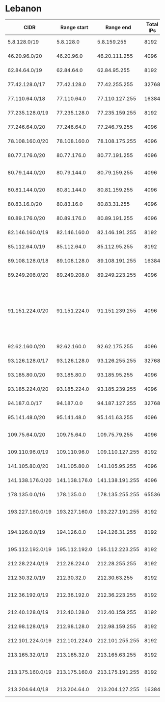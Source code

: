 # Lebanon

CIDR               | Range start     | Range end       | Total IPs  | Assign date | Owner
------------------ | --------------- | --------------- | ---------- | ----------- | -----
5.8.128.0/19       | 5.8.128.0       | 5.8.159.255     | 8192       | 2012-04-26  | SODETEL S.A.L.
46.20.96.0/20      | 46.20.96.0      | 46.20.111.255   | 4096       | 2010-09-28  | Smart Telecom S.A.R.L
62.84.64.0/19      | 62.84.64.0      | 62.84.95.255    | 8192       | 2000-06-15  | New Com SAL
77.42.128.0/17     | 77.42.128.0     | 77.42.255.255   | 32768      | 2006-12-06  | LIBANTELECOM
77.110.64.0/18     | 77.110.64.0     | 77.110.127.255  | 16384      | 2007-06-04  | P-Group S.A.L. (OffShore)
77.235.128.0/19    | 77.235.128.0    | 77.235.159.255  | 8192       | 2007-01-19  | Broadband Plus S.a.l.
77.246.64.0/20     | 77.246.64.0     | 77.246.79.255   | 4096       | 2007-05-10  | Intrasky Offshore S.A.L.
78.108.160.0/20    | 78.108.160.0    | 78.108.175.255  | 4096       | 2007-06-21  | TerraNet sal
80.77.176.0/20     | 80.77.176.0     | 80.77.191.255   | 4096       | 2005-03-14  | 
80.79.144.0/20     | 80.79.144.0     | 80.79.159.255   | 4096       | 2005-03-18  | Gulf Research & Development Company
80.81.144.0/20     | 80.81.144.0     | 80.81.159.255   | 4096       | 2005-04-05  | Transmog Inc S.A.L
80.83.16.0/20      | 80.83.16.0      | 80.83.31.255    | 4096       | 2005-04-13  | Virtual ISP s.a.l.
80.89.176.0/20     | 80.89.176.0     | 80.89.191.255   | 4096       | 2005-05-30  | Cobranet Limited
82.146.160.0/19    | 82.146.160.0    | 82.146.191.255  | 8192       | 2003-06-24  | LunaSat ISP
85.112.64.0/19     | 85.112.64.0     | 85.112.95.255   | 8192       | 2005-01-24  | TerraNet sal
89.108.128.0/18    | 89.108.128.0    | 89.108.191.255  | 16384      | 2006-03-20  | SODETEL S.A.L.
89.249.208.0/20    | 89.249.208.0    | 89.249.223.255  | 4096       | 2006-07-25  | Moscanet SAL
91.151.224.0/20    | 91.151.224.0    | 91.151.239.255  | 4096       | 2006-12-27  | Societe Libanaise pour le developpement et la reconstruction du centre ville de de Beyrouth (Solidere)
92.62.160.0/20     | 92.62.160.0     | 92.62.175.255   | 4096       | 2008-01-24  | Transmog Inc S.A.L
93.126.128.0/17    | 93.126.128.0    | 93.126.255.255  | 32768      | 2010-09-03  | SODETEL S.A.L.
93.185.80.0/20     | 93.185.80.0     | 93.185.95.255   | 4096       | 2008-06-06  | ACTEL S.A.L.
93.185.224.0/20    | 93.185.224.0    | 93.185.239.255  | 4096       | 2008-06-12  | Moscanet SAL
94.187.0.0/17      | 94.187.0.0      | 94.187.127.255  | 32768      | 2008-08-18  | LIBANTELECOM
95.141.48.0/20     | 95.141.48.0     | 95.141.63.255   | 4096       | 2009-06-02  | Moscanet SAL
109.75.64.0/20     | 109.75.64.0     | 109.75.79.255   | 4096       | 2009-11-18  | Lebanon Online Company -SARL-
109.110.96.0/19    | 109.110.96.0    | 109.110.127.255 | 8192       | 2009-11-19  | Virtual ISP s.a.l.
141.105.80.0/20    | 141.105.80.0    | 141.105.95.255  | 4096       | 2011-06-27  | Transmog Inc S.A.L
141.138.176.0/20   | 141.138.176.0   | 141.138.191.255 | 4096       | 2011-09-29  | Moscanet SAL
178.135.0.0/16     | 178.135.0.0     | 178.135.255.255 | 65536      | 2010-03-24  | LIBANTELECOM
193.227.160.0/19   | 193.227.160.0   | 193.227.191.255 | 8192       | 1996-07-03  | IncoNet-Data Management s.a.l.
194.126.0.0/19     | 194.126.0.0     | 194.126.31.255  | 8192       | 1995-12-18  | IncoNet Data Management sal
195.112.192.0/19   | 195.112.192.0   | 195.112.223.255 | 8192       | 1997-05-21  | Transmog Inc S.A.L
212.28.224.0/19    | 212.28.224.0    | 212.28.255.255  | 8192       | 2006-03-03  | Transmog Inc S.A.L
212.30.32.0/19     | 212.30.32.0     | 212.30.63.255   | 8192       | 2008-09-16  | M Nets SAL
212.36.192.0/19    | 212.36.192.0    | 212.36.223.255  | 8192       | 1998-08-12  | IncoNet Data Management sal
212.40.128.0/19    | 212.40.128.0    | 212.40.159.255  | 8192       | 2008-06-03  | SODETEL S.A.L.
212.98.128.0/19    | 212.98.128.0    | 212.98.159.255  | 8192       | 1998-01-05  | TerraNet sal
212.101.224.0/19   | 212.101.224.0   | 212.101.255.255 | 8192       | 2009-05-27  | SODETEL S.A.L.
213.165.32.0/19    | 213.165.32.0    | 213.165.63.255  | 8192       | 2000-12-14  | P-Group S.A.L. (OffShore)
213.175.160.0/19   | 213.175.160.0   | 213.175.191.255 | 8192       | 2001-06-20  | IncoNet-Data Management s.a.l.
213.204.64.0/18    | 213.204.64.0    | 213.204.127.255 | 16384      | 2008-05-14  | TerraNet sal
